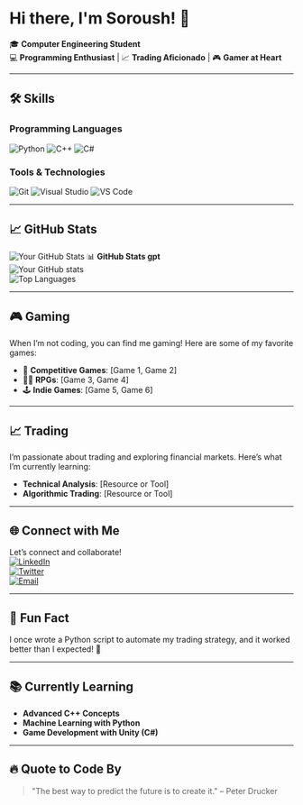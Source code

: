 # Hi there, I'm Soroush! 👋

🎓 **Computer Engineering Student**  
💻 **Programming Enthusiast** | 📈 **Trading Aficionado** | 🎮 **Gamer at Heart**

---

## 🛠️ **Skills**
### Programming Languages
![Python](https://img.shields.io/badge/Python-3776AB?style=for-the-badge&logo=python&logoColor=white)
![C++](https://img.shields.io/badge/C++-00599C?style=for-the-badge&logo=c%2B%2B&logoColor=white)
![C#](https://img.shields.io/badge/C%23-239120?style=for-the-badge&logo=c-sharp&logoColor=white)

### Tools & Technologies
![Git](https://img.shields.io/badge/Git-F05032?style=for-the-badge&logo=git&logoColor=white)
![Visual Studio](https://img.shields.io/badge/Visual_Studio-5C2D91?style=for-the-badge&logo=visual-studio&logoColor=white)
![VS Code](https://img.shields.io/badge/VS_Code-007ACC?style=for-the-badge&logo=visual-studio-code&logoColor=white)

---

## 📈 **GitHub Stats**
![Your GitHub Stats](https://github-readme-stats.vercel.app/api?username=sra0sha&show_icons=true&theme=radical)
📊 **GitHub Stats gpt**  
![Your GitHub stats](https://github-readme-stats.vercel.app/api?username=sra0sha&show_icons=true&theme=tokyonight)  
![Top Languages](https://github-readme-stats.vercel.app/api/top-langs/?username=sra0sha&layout=compact&theme=tokyonight)  

---

## 🎮 **Gaming**
When I’m not coding, you can find me gaming! Here are some of my favorite games:
- 🎯 **Competitive Games**: [Game 1, Game 2]
- 🧙‍♂️ **RPGs**: [Game 3, Game 4]
- 🕹️ **Indie Games**: [Game 5, Game 6]

---

## 📈 **Trading**
I’m passionate about trading and exploring financial markets. Here’s what I’m currently learning:
- **Technical Analysis**: [Resource or Tool]
- **Algorithmic Trading**: [Resource or Tool]

---

## 🌐 **Connect with Me**
Let’s connect and collaborate!  
[![LinkedIn](https://img.shields.io/badge/LinkedIn-0077B5?style=for-the-badge&logo=linkedin&logoColor=white)](https://linkedin.com/in/yourusername)  
[![Twitter](https://img.shields.io/badge/Twitter-1DA1F2?style=for-the-badge&logo=twitter&logoColor=white)](https://twitter.com/yourusername)  
[![Email](https://img.shields.io/badge/Email-D14836?style=for-the-badge&logo=gmail&logoColor=white)](mailto:youremail@example.com)

---

## 🎯 **Fun Fact**
I once wrote a Python script to automate my trading strategy, and it worked better than I expected! 🚀

---

## 📚 **Currently Learning**
- **Advanced C++ Concepts**
- **Machine Learning with Python**
- **Game Development with Unity (C#)**

---

## 🔥 **Quote to Code By**
> "The best way to predict the future is to create it." – Peter Drucker
